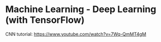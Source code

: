 # Machine Learning - Deep Learning (with TensorFlow)

CNN tutorial: https://www.youtube.com/watch?v=7Wq-QmMT4gM
